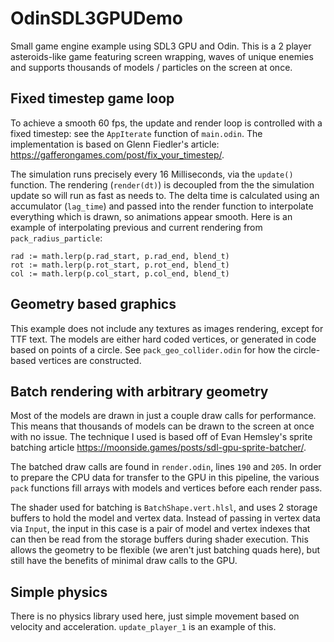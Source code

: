 # OdinSDL3GPUDemo
Small game engine example using SDL3 GPU and Odin. This is a 2 player asteroids-like game featuring screen wrapping, waves of unique enemies and supports thousands of models / particles on the screen at once.

## Fixed timestep game loop
To achieve a smooth 60 fps, the update and render loop is controlled with a fixed timestep: see the `AppIterate` function of `main.odin`. The implementation is based on Glenn Fiedler's article: https://gafferongames.com/post/fix_your_timestep/. 

The simulation runs precisely every 16 Milliseconds, via the `update()` function. The rendering (`render(dt)`) is decoupled from the the simulation update so will run as fast as needs to. The delta time is calculated using an accumulator (`lag_time`) and passed into the render function to interpolate everything which is drawn, so animations appear smooth. Here is an example of interpolating previous and current rendering from `pack_radius_particle`:

```
rad := math.lerp(p.rad_start, p.rad_end, blend_t)
rot := math.lerp(p.rot_start, p.rot_end, blend_t)
col := math.lerp(p.col_start, p.col_end, blend_t)
```

## Geometry based graphics
This example does not include any textures as images rendering, except for TTF text. The models are either hard coded vertices, or generated in code based on points of a circle. See `pack_geo_collider.odin` for how the circle-based vertices are constructed. 

## Batch rendering with arbitrary geometry
Most of the models are drawn in just a couple draw calls for performance. This means that thousands of models can be drawn to the screen at once with no issue. The technique I used is based off of Evan Hemsley's sprite batching article https://moonside.games/posts/sdl-gpu-sprite-batcher/.

The batched draw calls are found in `render.odin`, lines `190` and `205`. In order to prepare the CPU data for transfer to the GPU in this pipeline, the various `pack` functions fill arrays with models and vertices before each render pass.

The shader used for batching is `BatchShape.vert.hlsl`, and uses 2 storage buffers to hold the model and vertex data. Instead of passing in vertex data via `Input`, the input in this case is a pair of model and vertex indexes that can then be read from the storage buffers during shader execution. This allows the geometry to be flexible (we aren't just batching quads here), but still have the benefits of minimal draw calls to the GPU.

## Simple physics
There is no physics library used here, just simple movement based on velocity and acceleration. `update_player_1` is an example of this.

